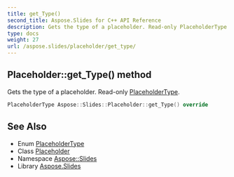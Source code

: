 ```yaml
---
title: get_Type()
second_title: Aspose.Slides for C++ API Reference
description: Gets the type of a placeholder. Read-only PlaceholderType.
type: docs
weight: 27
url: /aspose.slides/placeholder/get_type/
---
```

## Placeholder::get_Type() method


Gets the type of a placeholder. Read-only [PlaceholderType](../../placeholdertype/).

```cpp
PlaceholderType Aspose::Slides::Placeholder::get_Type() override
```

## See Also

* Enum [PlaceholderType](../../placeholdertype/)
* Class [Placeholder](../)
* Namespace [Aspose::Slides](../../)
* Library [Aspose.Slides](../../../)